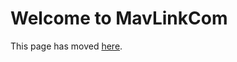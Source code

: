 # Welcome to MavLinkCom

This page has moved [here](https://github.com/nervosys/AutonomySim/blob/master/docs/mavlink_comm.md).
